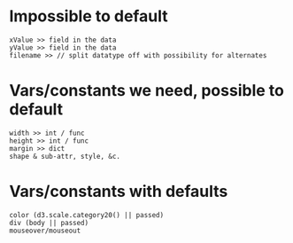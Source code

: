 # Impossible to default
    xValue >> field in the data
    yValue >> field in the data
    filename >> // split datatype off with possibility for alternates

# Vars/constants we need, possible to default

    width >> int / func
    height >> int / func
    margin >> dict 
    shape & sub-attr, style, &c.


# Vars/constants with defaults
    color (d3.scale.category20() || passed)
    div (body || passed)
    mouseover/mouseout